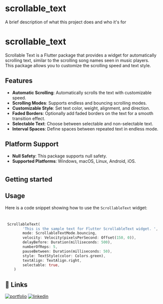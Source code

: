 
# scrollable_text

A brief description of what this project does and who it's for

# scrollable_text


Scrollable Text is a Flutter package that provides a widget for automatically scrolling text, similar to the scrolling song names seen in music players. This package allows you to customize the scrolling speed and text style.
## Features

- **Automatic Scrolling**: Automatically scrolls the text with customizable speed.
- **Scrolling Modes**: Supports endless and bouncing scrolling modes.
- **Customizable Style**: Set text color, weight, alignment, and direction.
- **Faded Borders**: Optionally add faded borders on the text for a smooth transition effect.
- **Selectable Text**: Choose between selectable and non-selectable text.
- **Interval Spaces**: Define spaces between repeated text in endless mode.
## Platform Support

- **Null Safety**: This package supports null safety.
- **Supported Platforms**: Windows, macOS, Linux, Android, iOS.
#
## Getting started


## Usage

Here is a code snippet showing how to use the `ScrollableText` widget:

#

```dart
 ScrollableText(
        'This is the sample text for Flutter ScrollableText widget. ',
        mode: ScrollableTextMode.bouncing,
        velocity: Velocity(pixelsPerSecond: Offset(150, 0)),
        delayBefore: Duration(milliseconds: 500),
        numberOfReps: 5,
        pauseBetween: Duration(milliseconds: 50),
        style: TextStyle(color: Colors.green),
        textAlign: TextAlign.right,
        selectable: true,
    )
```


## 🔗 Links
[![portfolio](https://img.shields.io/badge/my_portfolio-000?style=for-the-badge&logo=ko-fi&logoColor=white)](http://hmtechs.unaux.com/)
[![linkedin](https://img.shields.io/badge/linkedin-0A66C2?style=for-the-badge&logo=linkedin&logoColor=white)](https://www.linkedin.com/in/hanan0007?utm_source=share&utm_campaign=share_via&utm_content=profile&utm_medium=android_app)

